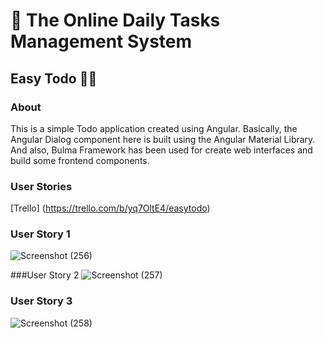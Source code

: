 # :wave: **The Online Daily Tasks Management System**
## Easy Todo 📝📝 

### About 
This is a simple Todo application created using Angular. Basically, the Angular Dialog component here is built using the Angular Material Library. And also, Bulma Framework has been used for create web interfaces and build some frontend components.

### User Stories
[Trello] (https://trello.com/b/yq7OltE4/easytodo)
### User Story 1
![Screenshot (256)](https://user-images.githubusercontent.com/68943215/136897457-c364753e-d423-4c84-8e07-e8a71464d921.png)

###User Story 2
![Screenshot (257)](https://user-images.githubusercontent.com/68943215/136897735-64221925-45fa-450b-a04c-7202ac79f073.png)

### User Story 3
![Screenshot (258)](https://user-images.githubusercontent.com/68943215/136897792-5c4ef64c-481c-4f09-8be2-081a6379949e.png)




